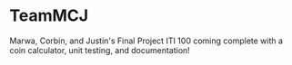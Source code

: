 # TeamMCJ
Marwa, Corbin, and Justin's Final Project ITI 100 coming complete with a coin calculator, unit testing, and documentation!
